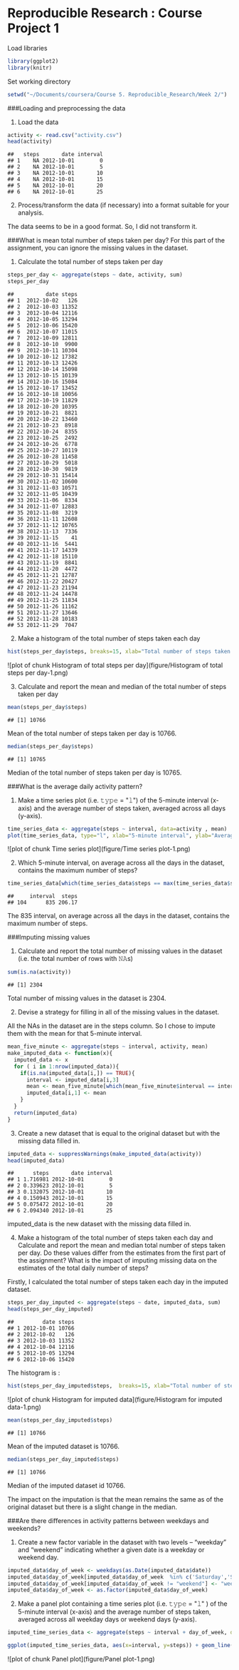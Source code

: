 Reproducible Research : Course Project 1
=========================================

Load libraries

```r
library(ggplot2)
library(knitr)
```

Set working directory

```r
setwd("~/Documents/coursera/Course 5. Reproducible_Research/Week 2/")
```

###Loading and preprocessing the data
1. Load the data

```r
activity <- read.csv("activity.csv")
head(activity)
```

```
##   steps       date interval
## 1    NA 2012-10-01        0
## 2    NA 2012-10-01        5
## 3    NA 2012-10-01       10
## 4    NA 2012-10-01       15
## 5    NA 2012-10-01       20
## 6    NA 2012-10-01       25
```

2. Process/transform the data (if necessary) into a format suitable for your analysis.

The data seems to be in a good format. So, I did not transform it.

###What is mean total number of steps taken per day?
For this part of the assignment, you can ignore the missing values in the dataset.

1. Calculate the total number of steps taken per day

```r
steps_per_day <- aggregate(steps ~ date, activity, sum)
steps_per_day
```

```
##          date steps
## 1  2012-10-02   126
## 2  2012-10-03 11352
## 3  2012-10-04 12116
## 4  2012-10-05 13294
## 5  2012-10-06 15420
## 6  2012-10-07 11015
## 7  2012-10-09 12811
## 8  2012-10-10  9900
## 9  2012-10-11 10304
## 10 2012-10-12 17382
## 11 2012-10-13 12426
## 12 2012-10-14 15098
## 13 2012-10-15 10139
## 14 2012-10-16 15084
## 15 2012-10-17 13452
## 16 2012-10-18 10056
## 17 2012-10-19 11829
## 18 2012-10-20 10395
## 19 2012-10-21  8821
## 20 2012-10-22 13460
## 21 2012-10-23  8918
## 22 2012-10-24  8355
## 23 2012-10-25  2492
## 24 2012-10-26  6778
## 25 2012-10-27 10119
## 26 2012-10-28 11458
## 27 2012-10-29  5018
## 28 2012-10-30  9819
## 29 2012-10-31 15414
## 30 2012-11-02 10600
## 31 2012-11-03 10571
## 32 2012-11-05 10439
## 33 2012-11-06  8334
## 34 2012-11-07 12883
## 35 2012-11-08  3219
## 36 2012-11-11 12608
## 37 2012-11-12 10765
## 38 2012-11-13  7336
## 39 2012-11-15    41
## 40 2012-11-16  5441
## 41 2012-11-17 14339
## 42 2012-11-18 15110
## 43 2012-11-19  8841
## 44 2012-11-20  4472
## 45 2012-11-21 12787
## 46 2012-11-22 20427
## 47 2012-11-23 21194
## 48 2012-11-24 14478
## 49 2012-11-25 11834
## 50 2012-11-26 11162
## 51 2012-11-27 13646
## 52 2012-11-28 10183
## 53 2012-11-29  7047
```

2. Make a histogram of the total number of steps taken each day

```r
hist(steps_per_day$steps, breaks=15, xlab="Total number of steps taken in a day", main="Histogram of total number of steps taken per day", cex.lab=0.7, font.lab=2)
```

![plot of chunk Histogram of total steps per day](figure/Histogram of total steps per day-1.png)

3. Calculate and report the mean and median of the total number of steps taken per day

```r
mean(steps_per_day$steps)
```

```
## [1] 10766
```
Mean of the total number of steps taken per day is 10766.



```r
median(steps_per_day$steps)
```

```
## [1] 10765
```
Median of the total number of steps taken per day is 10765.


###What is the average daily activity pattern?

1. Make a time series plot (i.e. 𝚝𝚢𝚙𝚎 = "𝚕") of the 5-minute interval (x-axis) and the average number of steps taken, averaged across all days (y-axis).

```r
time_series_data <- aggregate(steps ~ interval, data=activity , mean)
plot(time_series_data, type="l", xlab="5-minute interval", ylab="Average number of steps", main ="Average number of steps over all days \nacross 5-minute intervals", font.lab=2, cex.lab=0.7)
```

![plot of chunk Time series plot](figure/Time series plot-1.png)

2. Which 5-minute interval, on average across all the days in the dataset, contains the maximum number of steps?

```r
time_series_data[which(time_series_data$steps == max(time_series_data$steps) ),]
```

```
##     interval  steps
## 104      835 206.17
```
The 835 interval, on average across all the days in the dataset, contains the maximum number of steps.

###Imputing missing values

1. Calculate and report the total number of missing values in the dataset (i.e. the total number of rows with 𝙽𝙰s)

```r
sum(is.na(activity))
```

```
## [1] 2304
```
Total number of missing values in the dataset is 2304.

2. Devise a strategy for filling in all of the missing values in the dataset.

All the NAs in the dataset are in the steps column. So I chose to impute them with the mean for that 5-minute interval.

```r
mean_five_minute <- aggregate(steps ~ interval, activity, mean)
make_imputed_data <- function(x){
  imputed_data <- x
  for ( i in 1:nrow(imputed_data)){
    if(is.na(imputed_data[i,]) == TRUE){
      interval <- imputed_data[i,3]
      mean <- mean_five_minute[which(mean_five_minute$interval == interval),2]
      imputed_data[i,1] <- mean
    }
  }
  return(imputed_data)
}
```


3. Create a new dataset that is equal to the original dataset but with the missing data filled in.

```r
imputed_data <- suppressWarnings(make_imputed_data(activity))
head(imputed_data)
```

```
##      steps       date interval
## 1 1.716981 2012-10-01        0
## 2 0.339623 2012-10-01        5
## 3 0.132075 2012-10-01       10
## 4 0.150943 2012-10-01       15
## 5 0.075472 2012-10-01       20
## 6 2.094340 2012-10-01       25
```
imputed_data is the new dataset with the missing data filled in.

4. Make a histogram of the total number of steps taken each day and Calculate and report the mean and median total number of steps taken per day. Do these values differ from the estimates from the first part of the assignment? What is the impact of imputing missing data on the estimates of the total daily number of steps?

Firstly, I calculated the total number of steps taken each day in the imputed dataset.

```r
steps_per_day_imputed <- aggregate(steps ~ date, imputed_data, sum)
head(steps_per_day_imputed)
```

```
##         date steps
## 1 2012-10-01 10766
## 2 2012-10-02   126
## 3 2012-10-03 11352
## 4 2012-10-04 12116
## 5 2012-10-05 13294
## 6 2012-10-06 15420
```

The histogram is :

```r
hist(steps_per_day_imputed$steps,  breaks=15, xlab="Total number of steps taken in a day", main="Histogram of total number of steps taken per day \nin the imputed data",  cex.lab=0.7, font.lab=2)
```

![plot of chunk Histogram for imputed data](figure/Histogram for imputed data-1.png)


```r
mean(steps_per_day_imputed$steps)
```

```
## [1] 10766
```
Mean of the imputed dataset is 10766.


```r
median(steps_per_day_imputed$steps)
```

```
## [1] 10766
```
Median of the imputed dataset id 10766.

The impact on the imputation is that the mean remains the same as of the original dataset but there is a slight change in the median.

###Are there differences in activity patterns between weekdays and weekends?

1. Create a new factor variable in the dataset with two levels – “weekday” and “weekend” indicating whether a given date is a weekday or weekend day.

```r
imputed_data$day_of_week <- weekdays(as.Date(imputed_data$date))
imputed_data$day_of_week[imputed_data$day_of_week  %in% c('Saturday','Sunday') ] <- "weekend"
imputed_data$day_of_week[imputed_data$day_of_week != "weekend"] <- "weekday"
imputed_data$day_of_week <- as.factor(imputed_data$day_of_week)
```

2. Make a panel plot containing a time series plot (i.e. 𝚝𝚢𝚙𝚎 = "𝚕" ) of the 5-minute interval (x-axis) and the average number of steps taken, averaged across all weekday days or weekend days (y-axis).

```r
imputed_time_series_data <- aggregate(steps ~ interval + day_of_week, data=imputed_data , mean)

ggplot(imputed_time_series_data, aes(x=interval, y=steps)) + geom_line() + facet_wrap(~day_of_week, ncol=1) + labs(x="5-minute interval", y="Average number of steps", title="Average number of steps over all days \nacross 5-minute intervals") + theme(axis.title=element_text(face="bold",size="11"), plot.title = element_text(size=13, face="bold", hjust = 0.5)) 
```

![plot of chunk Panel plot](figure/Panel plot-1.png)
